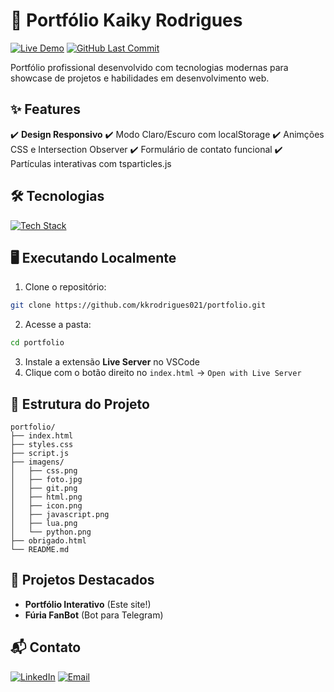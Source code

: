 # 🚀 Portfólio Kaiky Rodrigues

[![Live Demo](https://img.shields.io/badge/Demo-Portfólio-00bfff?style=for-the-badge)](https://kkrodrigues021.github.io/portfolio/)
[![GitHub Last Commit](https://img.shields.io/github/last-commit/kkrodrigues021/portfolio?style=for-the-badge)](https://github.com/kkrodrigues021/portfolio/commits/main)

Portfólio profissional desenvolvido com tecnologias modernas para showcase de projetos e habilidades em desenvolvimento web.

## ✨ Features

✔️ **Design Responsivo**
✔️ Modo Claro/Escuro com localStorage
✔️ Animções CSS e Intersection Observer
✔️ Formulário de contato funcional
✔️ Partículas interativas com tsparticles.js

## 🛠 Tecnologias

[![Tech Stack](https://skillicons.dev/icons?i=html,css,js,git,github)](https://skillicons.dev)

## 🖥️ Executando Localmente

1. Clone o repositório:
```bash
git clone https://github.com/kkrodrigues021/portfolio.git
```

2. Acesse a pasta:
```bash
cd portfolio
```

3. Instale a extensão **Live Server** no VSCode  
4. Clique com o botão direito no `index.html` → `Open with Live Server`

## 📂 Estrutura do Projeto
```
portfolio/
├── index.html
├── styles.css
├── script.js
├── imagens/
│   ├── css.png
│   ├── foto.jpg
│   ├── git.png
│   ├── html.png
│   ├── icon.png
│   ├── javascript.png
│   ├── lua.png
│   └── python.png
├── obrigado.html
└── README.md
```

## 🌟 Projetos Destacados

- **Portfólio Interativo** (Este site!)
- **Fúria FanBot** (Bot para Telegram)

## 📬 Contato

[![LinkedIn](https://img.shields.io/badge/LinkedIn-0077B5?style=flat&logo=linkedin&logoColor=white)](https://www.linkedin.com/in/kaikyrodrigues39)
[![Email](https://img.shields.io/badge/Email-D14836?style=flat&logo=gmail&logoColor=white)](mailto:kaiky.rodrigues039@gmail.com)
